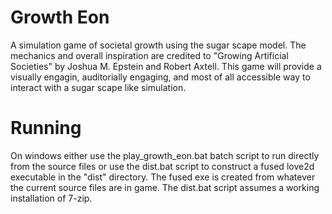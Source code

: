 # Growth Eon

A simulation game of societal growth using the sugar scape model. The mechanics and overall inspiration are credited to "Growing Artificial Societies" by Joshua M. Epstein and Robert Axtell. This game will provide a visually engagin, auditorially engaging, and most of all accessible way to interact with a sugar scape like simulation. 

# Running

On windows either use the play_growth_eon.bat batch script to run directly from the source files or use the dist.bat script to construct a fused love2d executable in the "dist" directory. The fused exe is created from whatever the current source files are in game. The dist.bat script assumes a working installation of 7-zip.